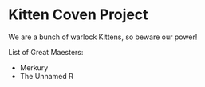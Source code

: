 Kitten Coven Project
====================

We are a bunch of warlock Kittens, so beware our power!

List of Great Maesters:

* Merkury
* The Unnamed R
